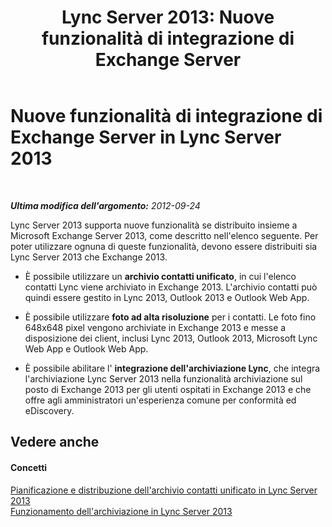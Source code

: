 ﻿---
title: 'Lync Server 2013: Nuove funzionalità di integrazione di Exchange Server'
TOCTitle: Nuove funzionalità di integrazione di Exchange Server
ms:assetid: cad9cbfa-f213-42af-9c8b-9baf1a5bf6bd
ms:mtpsurl: https://technet.microsoft.com/it-it/library/JJ205269(v=OCS.15)
ms:contentKeyID: 49301964
ms.date: 08/24/2015
mtps_version: v=OCS.15
ms.translationtype: HT
---

# Nuove funzionalità di integrazione di Exchange Server in Lync Server 2013

 

_**Ultima modifica dell'argomento:** 2012-09-24_

Lync Server 2013 supporta nuove funzionalità se distribuito insieme a Microsoft Exchange Server 2013, come descritto nell'elenco seguente. Per poter utilizzare ognuna di queste funzionalità, devono essere distribuiti sia Lync Server 2013 che Exchange 2013.

  - È possibile utilizzare un **archivio contatti unificato**, in cui l'elenco contatti Lync viene archiviato in Exchange 2013. L'archivio contatti può quindi essere gestito in Lync 2013, Outlook 2013 e Outlook Web App.

  - È possibile utilizzare **foto ad alta risoluzione** per i contatti. Le foto fino 648x648 pixel vengono archiviate in Exchange 2013 e messe a disposizione dei client, inclusi Lync 2013, Outlook 2013, Microsoft Lync Web App e Outlook Web App.

  - È possibile abilitare l' **integrazione dell'archiviazione Lync**, che integra l'archiviazione Lync Server 2013 nella funzionalità archiviazione sul posto di Exchange 2013 per gli utenti ospitati in Exchange 2013 e che offre agli amministratori un'esperienza comune per conformità ed eDiscovery.

## Vedere anche

#### Concetti

[Pianificazione e distribuzione dell'archivio contatti unificato in Lync Server 2013](lync-server-2013-planning-and-deploying-unified-contact-store.md)  
[Funzionamento dell'archiviazione in Lync Server 2013](lync-server-2013-how-archiving-works.md)

